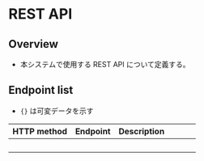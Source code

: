 # REST API

## Overview
- 本システムで使用する REST API について定義する。

## Endpoint list
- `{}` は可変データを示す

| HTTP method | Endpoint                                  | Description                  |
|:------------|:------------------------------------------|:-----------------------------|
|             |                                           | 　　　　　　　　　             |
